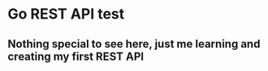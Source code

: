 # Go REST API test

## Nothing special to see here, just me learning and creating my first REST API
